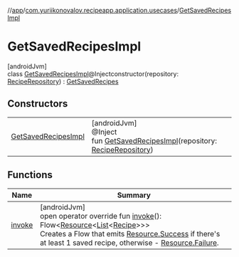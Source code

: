 //[app](../../../index.md)/[com.yuriikonovalov.recipeapp.application.usecases](../index.md)/[GetSavedRecipesImpl](index.md)

# GetSavedRecipesImpl

[androidJvm]\
class [GetSavedRecipesImpl](index.md)@Injectconstructor(repository: [RecipeRepository](../../com.yuriikonovalov.recipeapp.application/-recipe-repository/index.md)) : [GetSavedRecipes](../-get-saved-recipes/index.md)

## Constructors

| | |
|---|---|
| [GetSavedRecipesImpl](-get-saved-recipes-impl.md) | [androidJvm]<br>@Inject<br>fun [GetSavedRecipesImpl](-get-saved-recipes-impl.md)(repository: [RecipeRepository](../../com.yuriikonovalov.recipeapp.application/-recipe-repository/index.md)) |

## Functions

| Name | Summary |
|---|---|
| [invoke](invoke.md) | [androidJvm]<br>open operator override fun [invoke](invoke.md)(): Flow&lt;[Resource](../../com.yuriikonovalov.recipeapp.resource/-resource/index.md)&lt;[List](https://kotlinlang.org/api/latest/jvm/stdlib/kotlin.collections/-list/index.html)&lt;[Recipe](../../com.yuriikonovalov.recipeapp.application.entities/-recipe/index.md)&gt;&gt;&gt;<br>Creates a Flow that emits [Resource.Success](../../com.yuriikonovalov.recipeapp.resource/-resource/-success/index.md) if there's at least 1 saved recipe, otherwise - [Resource.Failure](../../com.yuriikonovalov.recipeapp.resource/-resource/-failure/index.md). |
